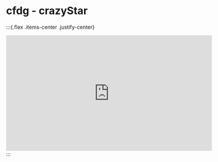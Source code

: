 # cfdg - crazyStar

:::{.flex .items-center .justify-center}
<iframe width="560" height="315" src="https://www.youtube.com/embed/_uxy-73lHvQ" title="YouTube video player" frameborder="0" allow="accelerometer; autoplay; clipboard-write; encrypted-media; gyroscope; picture-in-picture" allowfullscreen></iframe>
:::
